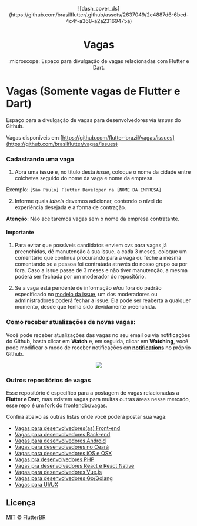 <p align="center">
![dash_cover_ds](https://github.com/brasilflutter/.github/assets/2637049/2c4887d6-6bed-4c4f-a368-a2a23169475a)
</p>
<h1 align="center">Vagas</h1>
<p align="center">:microscope: Espaço para divulgação de vagas relacionadas com Flutter e Dart.</p>

# Vagas (Somente vagas de Flutter e Dart)

Espaço para a divulgação de vagas para desenvolvedores via _issues_ do Github.

Vagas disponíveis em [https://github.com/flutter-brazil/vagas/issues](https://github.com/brasilflutter/vagas/issues)

### Cadastrando uma vaga

1. Abra uma **issue** e, no titulo desta _issue_, coloque o nome da cidade entre colchetes seguido do nome da vaga e nome da empresa.

Exemplo: `[São Paulo] Flutter Developer na [NOME DA EMPRESA]`

2. Informe quais _labels_ devemos adicionar, contendo o nível de experiência desejada e a forma de contração.

**Atenção**: Não aceitaremos vagas sem o nome da empresa contratante.

#### Importante

1. Para evitar que possíveis candidatos enviem cvs para vagas já preenchidas, dê manutenção à sua issue, a cada 3 meses, coloque um comentário que continua procurando para a vaga ou feche a mesma comentando se a pessoa foi contratada através do nosso grupo ou por fora. Caso a issue passe de 3 meses e não tiver manutenção, a mesma poderá ser fechada por um moderador do repositório.

2. Se a vaga está pendente de informação e/ou fora do padrão especificado no [modelo da issue](https://github.com/flutterbr/vagas/blob/master/.github/ISSUE_TEMPLATE/adicionar-nova-vaga.md), um dos moderadores ou administradores poderá fechar a issue. Ela pode ser reaberta a qualquer momento, desde que tenha sido devidamente preenchida.

### Como receber atualizações de novas vagas:
Você pode receber atualizações das vagas no seu email ou via notificações do Github, basta clicar em **Watch** e, em seguida, clicar em **Watching**, você pode modificar o modo de receber notificações em **[notifications](https://github.com/settings/notifications)** no próprio Github.

<p align="center">
<img src="https://i.postimg.cc/gkSjc2nG/Screen_Recording_2018-10-03_at_08.23_PM.gif">
</p>

### Outros repositórios de vagas

Esse repositório é específico para a postagem de vagas relacionadas a **Flutter e Dart**,
mas existem vagas para muitas outras áreas nesse mercado, esse repo é um fork
do [frontendbr/vagas](https://github.com/frontendbr/vagas).

Confira abaixo as outras listas onde você poderá postar sua vaga:

- [Vagas para desenvolvedores(as) Front-end](https://github.com/frontendbr/vagas)
- [Vagas para desenvolvedores Back-end](https://github.com/backend-br/vagas)
- [Vagas para desenvolvedores Android](https://github.com/androiddevbr/vagas)
- [Vagas para desenvolvedores no Ceará](https://github.com/CangaceirosDevels/vagas_de_emprego)
- [Vagas para desenvolvedores iOS e OSX](https://github.com/CocoaHeadsBrasil/vagas)
- [Vagas pra desenvolvedores PHP](https://github.com/phpdevbr/vagas)
- [Vagas pra desenvolvedores React e React Native](https://github.com/react-brasil/vagas)
- [Vagas para desenvolvedores Vue.js](https://github.com/vuejs-br/vagas)
- [Vagas para desenvolvedores Go/Golang](https://github.com/Gommunity/vagas)
- [Vagas para UI/UX](https://github.com/uxbrasil/vagas)

## Licença

[MIT](/LICENSE) &copy; FlutterBR
